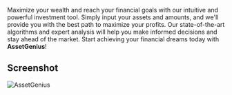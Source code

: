 Maximize your wealth and reach your financial goals with our intuitive and powerful investment tool. Simply input your assets and amounts, and we'll provide you with the best path to maximize your profits. Our state-of-the-art algorithms and expert analysis will help you make informed decisions and stay ahead of the market. Start achieving your financial dreams today with **AssetGenius**!

## Screenshot
![AssetGenius](https://github.com/AssetGenius/App/blob/main/public/ss.png)
